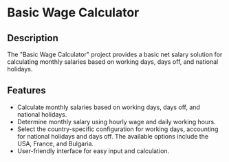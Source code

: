 # Basic Wage Calculator

## Description

The "Basic Wage Calculator" project provides a basic net salary solution for calculating monthly salaries based on working days, days off, and national holidays.

## Features

- Calculate monthly salaries based on working days, days off, and national holidays.
- Determine monthly salary using hourly wage and daily working hours.
- Select the country-specific configuration for working days, accounting for national holidays and days off. The available options include the USA, France, and Bulgaria.
- User-friendly interface for easy input and calculation.
